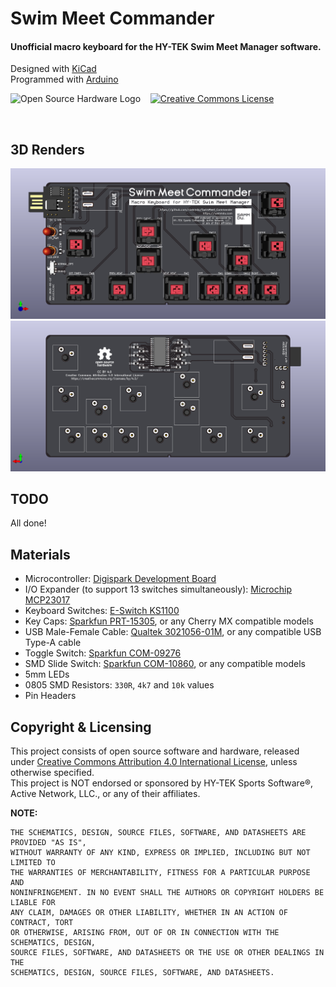 # Swim Meet Commander
#### Unofficial macro keyboard for the HY-TEK Swim Meet Manager software.
Designed with [KiCad](https://www.kicad-pcb.org/)   
Programmed with [Arduino](https://www.arduino.cc/)   

![Open Source Hardware Logo](https://i2.wp.com/www.oshwa.org/wp-content/uploads/2014/03/oshw-logo-100-px.png) &nbsp;&nbsp;
<a rel="license" href="http://creativecommons.org/licenses/by/4.0/"><img alt="Creative Commons License" style="border-width:0" src="https://i.creativecommons.org/l/by/4.0/88x31.png" /></a>

<br/>

## 3D Renders
![PCB 3D Rendering, Front](readme_misc/pcb3d_f_asm.png)
![PCB 3D Rendering, Back](readme_misc/pcb3d_b_asm.png)

## TODO
All done!

## Materials

* Microcontroller: [Digispark Development Board](https://www.amazon.com/DAOKI-Digispark-Kickstarter-ATTINY85-Development/dp/B01MDUHSWO)
* I/O Expander (to support 13 switches simultaneously): [Microchip MCP23017](https://www.digikey.com/product-detail/en/MCP23017T-E%2fSO/MCP23017T-E%2fSOCT-ND/5358289/)
* Keyboard Switches: [E-Switch KS1100](https://www.digikey.com/product-detail/en/KS1100OA1AF060/EG5505-ND/7364301/)
* Key Caps: [Sparkfun PRT-15305](https://www.sparkfun.com/products/15305), or any Cherry MX compatible models   
* USB Male-Female Cable: [Qualtek 3021056-01M](https://www.digikey.com/product-detail/en/3021056-01M/Q1104-ND/7795306/), or any compatible USB Type-A cable   
* Toggle Switch: [Sparkfun COM-09276](https://www.sparkfun.com/products/9276)
* SMD Slide Switch: [Sparkfun COM-10860](https://www.sparkfun.com/products/10860), or any compatible models
* 5mm LEDs
* 0805 SMD Resistors: `330R`, `4k7` and `10k` values
* Pin Headers

## Copyright & Licensing

This project consists of open source software and hardware, released under [Creative Commons Attribution 4.0 International License](http://creativecommons.org/licenses/by/4.0/), unless otherwise specified.   
This project is NOT endorsed or sponsored by HY-TEK Sports Software®, Active Network, LLC., or any of their affiliates.

**NOTE:**
```
THE SCHEMATICS, DESIGN, SOURCE FILES, SOFTWARE, AND DATASHEETS ARE PROVIDED "AS IS",
WITHOUT WARRANTY OF ANY KIND, EXPRESS OR IMPLIED, INCLUDING BUT NOT LIMITED TO
THE WARRANTIES OF MERCHANTABILITY, FITNESS FOR A PARTICULAR PURPOSE AND
NONINFRINGEMENT. IN NO EVENT SHALL THE AUTHORS OR COPYRIGHT HOLDERS BE LIABLE FOR
ANY CLAIM, DAMAGES OR OTHER LIABILITY, WHETHER IN AN ACTION OF CONTRACT, TORT
OR OTHERWISE, ARISING FROM, OUT OF OR IN CONNECTION WITH THE SCHEMATICS, DESIGN,
SOURCE FILES, SOFTWARE, AND DATASHEETS OR THE USE OR OTHER DEALINGS IN THE
SCHEMATICS, DESIGN, SOURCE FILES, SOFTWARE, AND DATASHEETS.
 ```
